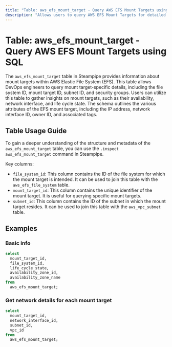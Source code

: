 ```yaml
---
title: "Table: aws_efs_mount_target - Query AWS EFS Mount Targets using SQL"
description: "Allows users to query AWS EFS Mount Targets for detailed information about each mount target's configuration, status, and associated resources."
---
```


# Table: aws_efs_mount_target - Query AWS EFS Mount Targets using SQL

The `aws_efs_mount_target` table in Steampipe provides information about mount targets within AWS Elastic File System (EFS). This table allows DevOps engineers to query mount target-specific details, including the file system ID, mount target ID, subnet ID, and security groups. Users can utilize this table to gather insights on mount targets, such as their availability, network interface, and life cycle state. The schema outlines the various attributes of the EFS mount target, including the IP address, network interface ID, owner ID, and associated tags.

## Table Usage Guide

To gain a deeper understanding of the structure and metadata of the `aws_efs_mount_target` table, you can use the `.inspect aws_efs_mount_target` command in Steampipe.

Key columns:

- `file_system_id`: This column contains the ID of the file system for which the mount target is intended. It can be used to join this table with the `aws_efs_file_system` table.
- `mount_target_id`: This column contains the unique identifier of the mount target. It is useful for querying specific mount targets.
- `subnet_id`: This column contains the ID of the subnet in which the mount target resides. It can be used to join this table with the `aws_vpc_subnet` table.

## Examples

### Basic info

```sql
select
  mount_target_id,
  file_system_id,
  life_cycle_state,
  availability_zone_id,
  availability_zone_name
from
  aws_efs_mount_target;
```

### Get network details for each mount target

```sql
select
  mount_target_id,
  network_interface_id,
  subnet_id,
  vpc_id
from
  aws_efs_mount_target;
```
